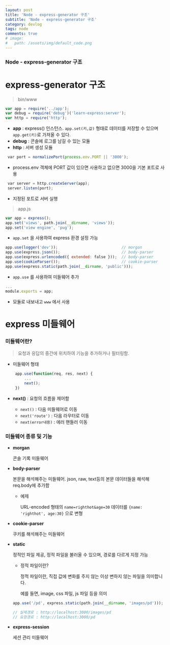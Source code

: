 ```yaml
---
layout: post
title: 'Node - express-generator 구조'
subtitle: 'Node - express-generator 구조'
category: devlog
tags: node
comments: true
# image: 
#   path: /assets/img/default_code.png
---
```


### Node - express-generator 구조

# express-generator 구조

> bin/www

```jsx
var app = require('../app');  
var debug = require('debug')('learn-express:server');  
var http = require('http');
```

- **app** : express() 인스턴스. `app.set(키,값)` 형태로 데이터를 저장할 수 있으며 `app.get(키)`로 가져올 수 있다.
- **debug** : 콘솔에 로그를 남길 수 있는 모듈
- **http** : 서버 생성 모듈

 

```jsx
 var port = normalizePort(process.env.PORT || '3000');
```

- process.env 객체에 PORT 값이 있으면 사용하고 없으면 3000을 기본 포트로 사용

 

```jsx
 var server = http.createServer(app);  
 server.listen(port);
```

- 지정된 포트로 서버 실행

 

> app.js

```jsx
var app = express();  
app.set('views', path.join(__dirname, 'views'));  
app.set('view engine', 'pug');
```

- `app.set` 을 사용하여 express 환경 설정 가능

 

```jsx
app.use(logger('dev'));                            // morgan
app.use(express.json());                           // body-parser
app.use(express.urlencoded({ extended: false }));  // body-parser
app.use(cookieParser());                           // cookie-parser
app.use(express.static(path.join(__dirname, 'public')));
```

- `app.use` 를 사용하여 미들웨어 추가

 

```jsx
...  
module.exports = app;
```

- 모듈로 내보내고 `www` 에서 사용

   

# express 미들웨어

### 미들웨어란?

> 요청과 응답의 중간에 위치하여 기능을 추가하거나 필터링함.

- 미들웨어 형태

    ```jsx
     app.use(function(req, res, next) {
         ...
         next();
     })
    ```

- **next()** : 요청의 흐름을 제어함
    - `next()` : 다음 미들웨어로 이동
    - `next('route')` : 다음 라우터로 이동
    - `next(error내용)` : 에러 핸들러 이동

 

### 미들웨어 종류 및 기능

- **morgan**

    콘솔 기록 미들웨어

- **body-parser**

    본문을 해석해주는 미들웨어. json, raw, text등의 본문 데이터들을 해석해 req.body에 추가함

    - 예제

        URL-encoded 형태의 `name=righthot&age=30` 데이터를  `{name: 'righthot', age:30}` 으로 변형

- **cookie-parser**

    쿠키를 해석해주는 미들웨어

- **static**

    정적인 파일 제공, 정적 파일을 불러올 수 있으며, 경로를 다르게 지정 가능

    - 정적 파일이란?

        정적 파일이란, 직접 값에 변화를 주지 않는 이상 변하지 않는 파일을 의미합니다. 

        예를 들면, image, css 파일, js 파일 등을 의미

    ```jsx
    app.use('/pd', express.static(path.join(__dirname, 'images/pd')));

    // 실제경로 : http://localhost:3000/images/pd
    // 요청경로 : http://localhost:3000/pd
    ```

- **express-session**

    세션 관리 미들웨어